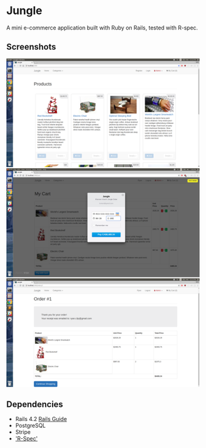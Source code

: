 # Jungle

A mini e-commerce application built with Ruby on Rails, tested with R-spec.


## Screenshots
!['Home Page'](https://github.com/ryan-olejnik/jungle-rails/blob/master/screenshots/home-page.png)
!['Home Page'](https://github.com/ryan-olejnik/jungle-rails/blob/master/screenshots/stripe.png)
!['Home Page'](https://github.com/ryan-olejnik/jungle-rails/blob/master/screenshots/order-confirmation.png)




## Dependencies

* Rails 4.2 [Rails Guide](http://guides.rubyonrails.org/v4.2/)
* PostgreSQL
* Stripe
* ['R-Spec'](https://github.com/rspec/rspec-rails)
